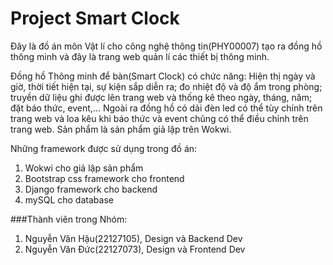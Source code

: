 # Project Smart Clock
Đây là đồ án môn Vật lí cho công nghệ thông tin(PHY00007) tạo ra đồng hồ thông minh và đây là trang web quản lí các thiết bị thông minh.

Đồng hồ Thông minh để bàn(Smart Clock) có chức năng: Hiện thị ngày và giờ, thời tiết hiện tại, sự kiện sắp diễn ra; đo nhiệt độ và độ ẩm trong phòng; 
truyền dữ liệu ghi được lên trang web và thống kê theo ngày, tháng, năm; đặt báo thức, event,... Ngoài ra đồng hồ có dải đèn led có thể tùy chính trên trang web và loa kêu khi báo thức
và event chũng có thể điều chỉnh trên trang web. Sản phẩm là sản phẩm giả lập trên Wokwi.

Những framework được sử dụng trong đồ án:
1. Wokwi cho giả lập sản phẩm
2. Bootstrap css framework cho frontend
3. Django framework cho backend
4. mySQL cho database

###Thành viên trong Nhóm:
1. Nguyễn Văn Hậu(22127105), Design và Backend Dev
2. Nguyễn Văn Đức(22127073), Design và Frontend Dev
